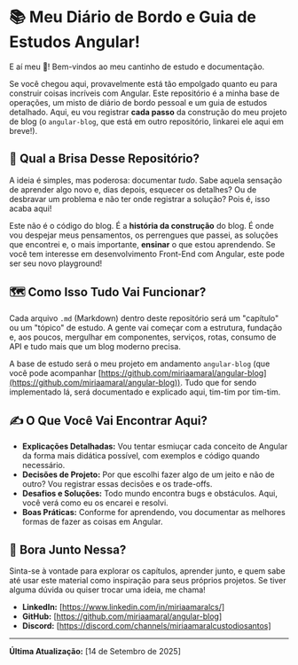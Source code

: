 # 📚 Meu Diário de Bordo e Guia de Estudos Angular!

E aí meu 🐙! Bem-vindos ao meu cantinho de estudo e documentação.

Se você chegou aqui, provavelmente está tão empolgado quanto eu para construir coisas incríveis com Angular. Este repositório é a minha base de operações, um misto de diário de bordo pessoal e um guia de estudos detalhado. Aqui, eu vou registrar **cada passo** da construção do meu projeto de blog (o `angular-blog`, que está em outro repositório, linkarei ele aqui em breve!).

## 🚀 Qual a Brisa Desse Repositório?

A ideia é simples, mas poderosa: documentar *tudo*. Sabe aquela sensação de aprender algo novo e, dias depois, esquecer os detalhes? Ou de desbravar um problema e não ter onde registrar a solução? Pois é, isso acaba aqui!

Este não é o código do blog. É a **história da construção** do blog. É onde vou despejar meus pensamentos, os perrengues que passei, as soluções que encontrei e, o mais importante, **ensinar** o que estou aprendendo. Se você tem interesse em desenvolvimento Front-End com Angular, este pode ser seu novo playground!

## 🗺️ Como Isso Tudo Vai Funcionar?

Cada arquivo `.md` (Markdown) dentro deste repositório será um "capítulo" ou um "tópico" de estudo. A gente vai começar com a estrutura, fundação e, aos poucos, mergulhar em componentes, serviços, rotas, consumo de API e tudo mais que um blog moderno precisa.

A base de estudo será o meu projeto em andamento `angular-blog` (que você pode acompanhar [https://github.com/miriaamaral/angular-blog](https://github.com/miriaamaral/angular-blog)). Tudo que for sendo implementado lá, será documentado e explicado aqui, tim-tim por tim-tim.

## ✍️ O Que Você Vai Encontrar Aqui?

* **Explicações Detalhadas:** Vou tentar esmiuçar cada conceito de Angular da forma mais didática possível, com exemplos e código quando necessário.
* **Decisões de Projeto:** Por que escolhi fazer algo de um jeito e não de outro? Vou registrar essas decisões e os trade-offs.
* **Desafios e Soluções:** Todo mundo encontra bugs e obstáculos. Aqui, você verá como eu os encarei e resolvi.
* **Boas Práticas:** Conforme for aprendendo, vou documentar as melhores formas de fazer as coisas em Angular.

## 🤝 Bora Junto Nessa?

Sinta-se à vontade para explorar os capítulos, aprender junto, e quem sabe até usar este material como inspiração para seus próprios projetos. Se tiver alguma dúvida ou quiser trocar uma ideia, me chama!

* **LinkedIn:** [https://www.linkedin.com/in/miriaamaralcs/]
* **GitHub:** [https://github.com/miriaamaral/angular-blog]
* **Discord:** [https://discord.com/channels/miriaamaralcustodiosantos]

---

**Última Atualização:** [14 de Setembro de 2025]
